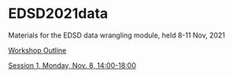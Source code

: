 # EDSD2021data

Materials for the EDSD data wrangling module, held 8-11 Nov, 2021

[Workshop Outline](https://timriffe.github.io/EDSD2021data)

[Session 1, Monday, Nov. 8, 14:00-18:00](https://timriffe.github.io/EDSD2021data/Session1)
